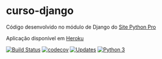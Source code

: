 # curso-django
Código desenvolvido no módulo de Django do [Site Python Pro](https://www.python.pro.br)

Aplicação disponível em [Heroku](https://dashboard.heroku.com/apps/cursodjangopythonpro)

[![Build Status](https://travis-ci.org/wherculano/curso-django.svg?branch=master)](https://travis-ci.org/wherculano/curso-django)
[![codecov](https://codecov.io/gh/wherculano/curso-django/branch/master/graph/badge.svg)](https://codecov.io/gh/wherculano/curso-django)
[![Updates](https://pyup.io/repos/github/wherculano/curso-django/shield.svg)](https://pyup.io/repos/github/wherculano/curso-django/)
[![Python 3 ](https://pyup.io/repos/github/wherculano/curso-django/python-3-shield.svg)](https://pyup.io/repos/github/wherculano/curso-django/)
